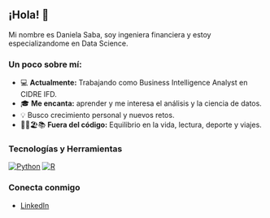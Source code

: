 ## ¡Hola! 👋

Mi nombre es Daniela Saba, soy ingeniera financiera y estoy especializandome en Data Science.

### Un poco sobre mí:

- 💻 **Actualmente:** Trabajando como Business Intelligence Analyst en CIDRE IFD.
- 🎓 **Me encanta:** aprender y me interesa el análisis y la ciencia de datos.
- 💡 Busco crecimiento personal y nuevos retos.
- 🏃‍♂️🏖️📚 **Fuera del código:** Equilibrio en la vida, lectura, deporte y viajes.

### Tecnologías y Herramientas
[![Python](https://img.shields.io/badge/-Python-3776AB?style=flat-square&logo=python&logoColor=white)](https://www.python.org)
[![R](https://img.shields.io/badge/-R-276DC3?style=flat-square&logo=r&logoColor=white)](https://www.r-project.org)

### Conecta conmigo

* [LinkedIn](https://www.linkedin.com/in/danielasabarosner/)
